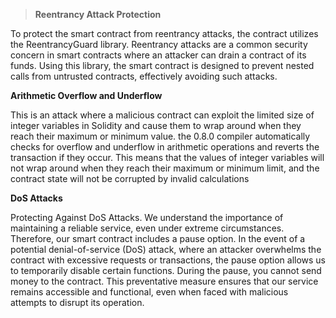 > **Reentrancy Attack Protection**

To protect the smart contract from reentrancy attacks, the contract
utilizes the ReentrancyGuard library. Reentrancy attacks are a common
security concern in smart contracts where an attacker can drain a
contract of its funds. Using this library, the smart contract is
designed to prevent nested calls from untrusted contracts, effectively
avoiding such attacks.

**Arithmetic Overflow and Underflow**

This is an attack where a malicious contract can exploit the limited
size of integer variables in Solidity and cause them to wrap around when
they reach their maximum or minimum value. the 0.8.0 compiler
automatically checks for overflow and underflow in arithmetic operations
and reverts the transaction if they occur. This means that the values of
integer variables will not wrap around when they reach their maximum or
minimum limit, and the contract state will not be corrupted by invalid
calculations

**DoS Attacks**

Protecting Against DoS Attacks. We understand the importance of
maintaining a reliable service, even under extreme circumstances.
Therefore, our smart contract includes a pause option. In the event of a
potential denial-of-service (DoS) attack, where an attacker overwhelms
the contract with excessive requests or transactions, the pause option
allows us to temporarily disable certain functions. During the pause,
you cannot send money to the contract. This preventative measure ensures
that our service remains accessible and functional, even when faced with
malicious attempts to disrupt its operation.
